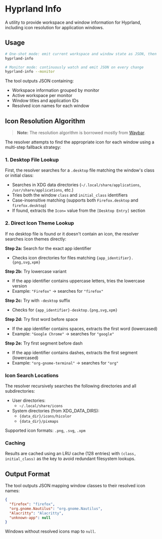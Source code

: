 # Hyprland Info

A utility to provide workspace and window information for Hyprland, including icon resolution for application windows.

## Usage

```bash
# One-shot mode: emit current workspace and window state as JSON, then exit
hyprland-info

# Monitor mode: continuously watch and emit JSON on every change
hyprland-info --monitor
```

The tool outputs JSON containing:
- Workspace information grouped by monitor
- Active workspace per monitor
- Window titles and application IDs
- Resolved icon names for each window

## Icon Resolution Algorithm

> **Note:** The resolution algorithm is borrowed mostly from [Waybar](https://github.com/Alexays/Waybar).

The resolver attempts to find the appropriate icon for each window using a multi-step fallback strategy:

### 1. Desktop File Lookup

First, the resolver searches for a `.desktop` file matching the window's class or initial class:

- Searches in XDG data directories (`~/.local/share/applications`, `/usr/share/applications`, etc.)
- Tries both the window `class` and `initial_class` identifiers
- Case-insensitive matching (supports both `Firefox.desktop` and `firefox.desktop`)
- If found, extracts the `Icon=` value from the `[Desktop Entry]` section

### 2. Direct Icon Theme Lookup

If no desktop file is found or it doesn't contain an icon, the resolver searches icon themes directly:

**Step 2a:** Search for the exact app identifier
- Checks icon directories for files matching `{app_identifier}.{png,svg,xpm}`

**Step 2b:** Try lowercase variant
- If the app identifier contains uppercase letters, tries the lowercase version
- Example: `"Firefox"` → searches for `"firefox"`

**Step 2c:** Try with `-desktop` suffix
- Checks for `{app_identifier}-desktop.{png,svg,xpm}`

**Step 2d:** Try first word before space
- If the app identifier contains spaces, extracts the first word (lowercased)
- Example: `"Google Chrome"` → searches for `"google"`

**Step 2e:** Try first segment before dash
- If the app identifier contains dashes, extracts the first segment (lowercased)
- Example: `"org-gnome-terminal"` → searches for `"org"`

### Icon Search Locations

The resolver recursively searches the following directories and all subdirectories:
- User directories:
  - `~/.local/share/icons`
- System directories (from XDG_DATA_DIRS):
  - `{data_dir}/icons/hicolor`
  - `{data_dir}/pixmaps`

Supported icon formats: `.png`, `.svg`, `.xpm`

### Caching

Results are cached using an LRU cache (128 entries) with `(class, initial_class)` as the key to avoid redundant filesystem lookups.

## Output Format

The tool outputs JSON mapping window classes to their resolved icon names:

```json
{
  "firefox": "firefox",
  "org.gnome.Nautilus": "org.gnome.Nautilus",
  "Alacritty": "Alacritty",
  "unknown-app": null
}
```

Windows without resolved icons map to `null`.
